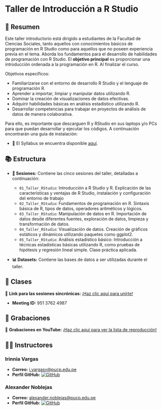 # Taller de Introducción a R Studio 

## 📄 Resumen
Este taller introductorio está dirigido a estudiantes de la Facultad de Ciencias Sociales, tanto aquellos con conocimientos básicos de programación en R Studio como para aquellos que no poseen experiencia previa en el tema. Aborda los fundamentos para el desarrollo de habilidades de programación con R Studio.
El **objetivo principal** es proporcionar una introducción ordenada a la programación en R. Al finalizar el curso. 

Objetivos específicos:

- Familiarizarse con el entorno de desarrollo R Studio y el lenguaje de programación R.
- Aprender a importar, limpiar y manipular datos utilizando R.
- Dominar la creación de visualizaciones de datos efectivas.
- Adquirir habilidades básicas en análisis estadístico utilizando R.
- Desarrollar competencias para trabajar en proyectos de análisis de datos de manera colaborativa.

Para ello, es importante que descarguen R y RStudio en sus laptops y/o PCs para que puedan desarrollar y ejecutar los códigos. A continuación encontrarán una guía de instalación:

- 📑 El Syllabus se encuentra disponible [aquí](https://docs.google.com/document/d/1OI9TeiqeONJFMSY4hN0P7W24l1IoyZXw/edit?usp=sharing&ouid=100657601344850350475&rtpof=true&sd=true).

## 📚 Estructura
- **📅 Sesiones:** Contiene las cinco sesiones del taller, detalladas a continuación:
  - `01_Taller_RStudio`: Introducción a R Studio y R. Explicación de las características y ventajas de R Studio, instalación y configuración del entorno de trabajo
  - `02_Taller_RStudio`: Fundamentos de programación en R. Sintaxis básica de R, tipos de datos, operadores aritméticos y lógicos.
  - `03_Taller_RStudio`: Manipulación de datos en R. Importación de datos desde diferentes fuentes, exploración de datos, limpieza y transformación de datos.
  - `04_Taller_RStudio`: Visualización de datos. Creación de gráficos estáticos y dinámicos utilizando paquetes como ggplot2.
  - `05_Taller_RStudio`: Análisis estadístico básico: Introducción a técnicas estadísticas básicas utilizando R, como pruebas de hipótesis y regresión lineal simple. Clase práctica aplicada.
    
- **📊 Datasets:** Contiene las bases de datos a ser utilizadas durante el taller.

## 📆 Clases
🔗 **Link para las sesiones sincrónicas:** [¡Haz clic aquí para unirte!]() 

- **Meeting ID:** 951 3762 4987
  
## 🎥 Grabaciones
🎥 **Grabaciones en YouTube:** [¡Haz clic aquí para ver la lista de reproducción!]()


## 👨‍🏫 Instructores

### Irinnia Vargas
- **Correo:** [i.vargasv@pucp.edu.pe](mailto:i.vargasv@pucp.edu.pe)
- **Perfil GitHub:** [![GitHub](https://img.shields.io/badge/-GitHub-black?style=flat-square&logo=github)](https://github.com/IrinniaV)

### Alexander Noblejas
- **Correo:** [alexander.noblejas@pucp.edu.pe](alexander.noblejas@pucp.edu.pe)
- **Perfil GitHub:** [![GitHub](https://img.shields.io/badge/-GitHub-black?style=flat-square&logo=github)]()


